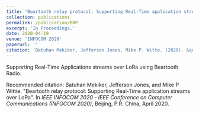 ```yaml
---
title: "Beartooth relay protocol: Supporting Real-Time application streams over LoRa"
collection: publications
permalink: /publication/BRP
excerpt: 'In Proceedings.'
date: 2020-04-19
venue: 'INFOCOM 2020'
paperurl: ''
citation: 'Batuhan Mekiker, Jefferson Jones, Mike P. Witte. (2020). &quot;Beartooth relay protocol: Supporting Real-Time application streams over LoRa.&quot; <i>INFOCOM 2020</i>.'
---
```

Supporting Real-Time Applications streams over LoRa using Beartooth Radio.

<!-- [Download paper here](http://academicpages.github.io/files/paper3.pdf) -->

Recommended citation: Batuhan Mekiker, Jefferson Jones, and Mike P Wittie. "Beartooth relay protocol: Supporting Real-Time application streams over LoRa". In <i>IEEE INFOCOM 2020</i> - <i>IEEE Conference on Computer Communications (INFOCOM 2020)</i>, Beijing, P.R. China, April 2020.
